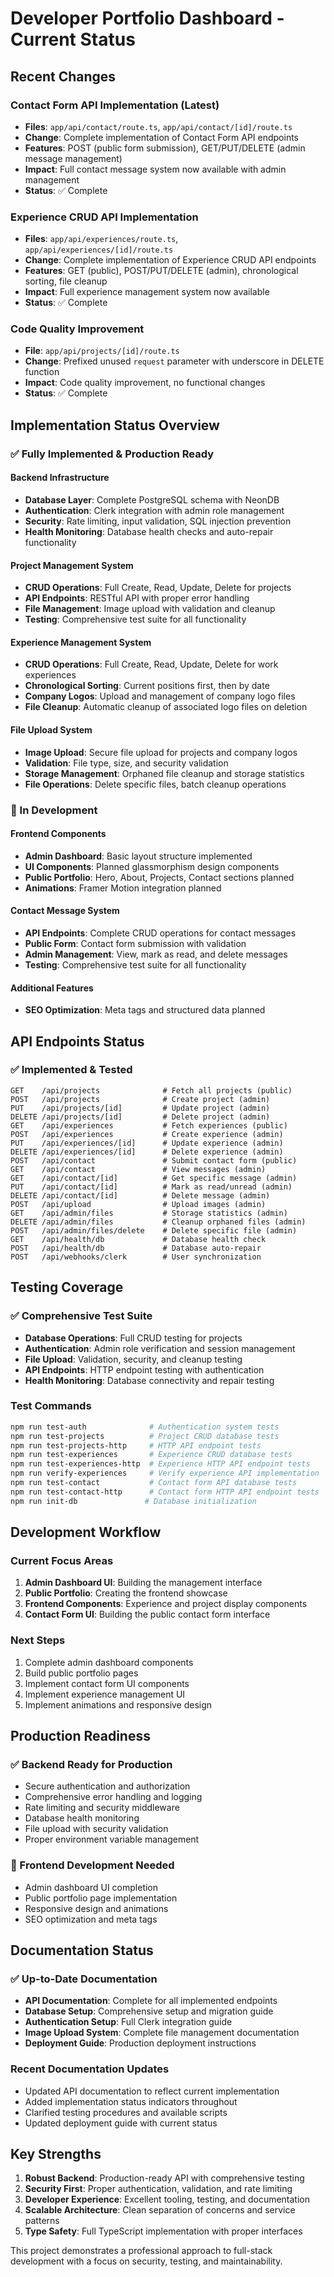 # Developer Portfolio Dashboard - Current Status

## Recent Changes

### Contact Form API Implementation (Latest)
- **Files**: `app/api/contact/route.ts`, `app/api/contact/[id]/route.ts`
- **Change**: Complete implementation of Contact Form API endpoints
- **Features**: POST (public form submission), GET/PUT/DELETE (admin message management)
- **Impact**: Full contact message system now available with admin management
- **Status**: ✅ Complete

### Experience CRUD API Implementation
- **Files**: `app/api/experiences/route.ts`, `app/api/experiences/[id]/route.ts`
- **Change**: Complete implementation of Experience CRUD API endpoints
- **Features**: GET (public), POST/PUT/DELETE (admin), chronological sorting, file cleanup
- **Impact**: Full experience management system now available
- **Status**: ✅ Complete

### Code Quality Improvement
- **File**: `app/api/projects/[id]/route.ts`
- **Change**: Prefixed unused `request` parameter with underscore in DELETE function
- **Impact**: Code quality improvement, no functional changes
- **Status**: ✅ Complete

## Implementation Status Overview

### ✅ Fully Implemented & Production Ready

#### Backend Infrastructure
- **Database Layer**: Complete PostgreSQL schema with NeonDB
- **Authentication**: Clerk integration with admin role management
- **Security**: Rate limiting, input validation, SQL injection prevention
- **Health Monitoring**: Database health checks and auto-repair functionality

#### Project Management System
- **CRUD Operations**: Full Create, Read, Update, Delete for projects
- **API Endpoints**: RESTful API with proper error handling
- **File Management**: Image upload with validation and cleanup
- **Testing**: Comprehensive test suite for all functionality

#### Experience Management System
- **CRUD Operations**: Full Create, Read, Update, Delete for work experiences
- **Chronological Sorting**: Current positions first, then by date
- **Company Logos**: Upload and management of company logo files
- **File Cleanup**: Automatic cleanup of associated logo files on deletion

#### File Upload System
- **Image Upload**: Secure file upload for projects and company logos
- **Validation**: File type, size, and security validation
- **Storage Management**: Orphaned file cleanup and storage statistics
- **File Operations**: Delete specific files, batch cleanup operations

### 🚧 In Development

#### Frontend Components
- **Admin Dashboard**: Basic layout structure implemented
- **UI Components**: Planned glassmorphism design components
- **Public Portfolio**: Hero, About, Projects, Contact sections planned
- **Animations**: Framer Motion integration planned

#### Contact Message System
- **API Endpoints**: Complete CRUD operations for contact messages
- **Public Form**: Contact form submission with validation
- **Admin Management**: View, mark as read, and delete messages
- **Testing**: Comprehensive test suite for all functionality

#### Additional Features
- **SEO Optimization**: Meta tags and structured data planned

## API Endpoints Status

### ✅ Implemented & Tested
```
GET    /api/projects              # Fetch all projects (public)
POST   /api/projects              # Create project (admin)
PUT    /api/projects/[id]         # Update project (admin)
DELETE /api/projects/[id]         # Delete project (admin)
GET    /api/experiences           # Fetch experiences (public)
POST   /api/experiences           # Create experience (admin)
PUT    /api/experiences/[id]      # Update experience (admin)
DELETE /api/experiences/[id]      # Delete experience (admin)
POST   /api/contact               # Submit contact form (public)
GET    /api/contact               # View messages (admin)
GET    /api/contact/[id]          # Get specific message (admin)
PUT    /api/contact/[id]          # Mark as read/unread (admin)
DELETE /api/contact/[id]          # Delete message (admin)
POST   /api/upload                # Upload images (admin)
GET    /api/admin/files           # Storage statistics (admin)
DELETE /api/admin/files           # Cleanup orphaned files (admin)
POST   /api/admin/files/delete    # Delete specific file (admin)
GET    /api/health/db             # Database health check
POST   /api/health/db             # Database auto-repair
POST   /api/webhooks/clerk        # User synchronization
```

## Testing Coverage

### ✅ Comprehensive Test Suite
- **Database Operations**: Full CRUD testing for projects
- **Authentication**: Admin role verification and session management
- **File Upload**: Validation, security, and cleanup testing
- **API Endpoints**: HTTP endpoint testing with authentication
- **Health Monitoring**: Database connectivity and repair testing

### Test Commands
```bash
npm run test-auth              # Authentication system tests
npm run test-projects          # Project CRUD database tests
npm run test-projects-http     # HTTP API endpoint tests
npm run test-experiences       # Experience CRUD database tests
npm run test-experiences-http  # Experience HTTP API endpoint tests
npm run verify-experiences     # Verify experience API implementation
npm run test-contact           # Contact form API database tests
npm run test-contact-http      # Contact form HTTP API endpoint tests
npm run init-db               # Database initialization
```

## Development Workflow

### Current Focus Areas
1. **Admin Dashboard UI**: Building the management interface
2. **Public Portfolio**: Creating the frontend showcase
3. **Frontend Components**: Experience and project display components
4. **Contact Form UI**: Building the public contact form interface

### Next Steps
1. Complete admin dashboard components
2. Build public portfolio pages
3. Implement contact form UI components
4. Implement experience management UI
5. Implement animations and responsive design

## Production Readiness

### ✅ Backend Ready for Production
- Secure authentication and authorization
- Comprehensive error handling and logging
- Rate limiting and security middleware
- Database health monitoring
- File upload with security validation
- Proper environment variable management

### 🚧 Frontend Development Needed
- Admin dashboard UI completion
- Public portfolio page implementation
- Responsive design and animations
- SEO optimization and meta tags

## Documentation Status

### ✅ Up-to-Date Documentation
- **API Documentation**: Complete for all implemented endpoints
- **Database Setup**: Comprehensive setup and migration guide
- **Authentication Setup**: Full Clerk integration guide
- **Image Upload System**: Complete file management documentation
- **Deployment Guide**: Production deployment instructions

### Recent Documentation Updates
- Updated API documentation to reflect current implementation
- Added implementation status indicators throughout
- Clarified testing procedures and available scripts
- Updated deployment guide with current status

## Key Strengths

1. **Robust Backend**: Production-ready API with comprehensive testing
2. **Security First**: Proper authentication, validation, and rate limiting
3. **Developer Experience**: Excellent tooling, testing, and documentation
4. **Scalable Architecture**: Clean separation of concerns and service patterns
5. **Type Safety**: Full TypeScript implementation with proper interfaces

This project demonstrates a professional approach to full-stack development with a focus on security, testing, and maintainability.